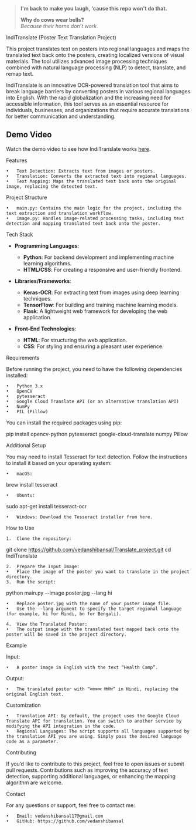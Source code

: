 > **I'm back to make you laugh, 'cause this repo won't do that.**
> 
> **Why do cows wear bells?**  
> *Because their horns don’t work.*


IndiTranslate (Poster Text Translation Project)

This project translates text on posters into regional languages and maps the translated text back onto the posters, creating localized versions of visual materials. The tool utilizes advanced image processing techniques combined with natural language processing (NLP) to detect, translate, and remap text.

IndiTranslate is an innovative OCR-powered translation tool that aims to break language barriers by converting posters in various regional languages into English. With the rapid globalization and the increasing need for accessible information, this tool serves as an essential resource for individuals, businesses, and organizations that require accurate translations for better communication and understanding.

## Demo Video

Watch the demo video to see how IndiTranslate works [here](https://drive.google.com/uc?id=1QEbs_TleIe3HqEBPFDIG84nhE_D7mdam).


Features

	•	Text Detection: Extracts text from images or posters.
	•	Translation: Converts the extracted text into regional languages.
	•	Text Mapping: Maps the translated text back onto the original image, replacing the detected text.

Project Structure

	•	main.py: Contains the main logic for the project, including the text extraction and translation workflow.
	•	image.py: Handles image-related processing tasks, including text detection and mapping translated text back onto the poster.

Tech Stack

- **Programming Languages**: 
  - **Python**: For backend development and implementing machine learning algorithms.
  - **HTML/CSS**: For creating a responsive and user-friendly frontend.

- **Libraries/Frameworks**:
  - **Keras-OCR**: For extracting text from images using deep learning techniques.
  - **TensorFlow**: For building and training machine learning models.
  - **Flask**: A lightweight web framework for developing the web application.

- **Front-End Technologies**:
  - **HTML**: For structuring the web application.
  - **CSS**: For styling and ensuring a pleasant user experience.

Requirements

Before running the project, you need to have the following dependencies installed:

	•	Python 3.x
	•	OpenCV
	•	pytesseract
	•	Google Cloud Translate API (or an alternative translation API)
	•	NumPy
	•	PIL (Pillow)

You can install the required packages using pip:

pip install opencv-python pytesseract google-cloud-translate numpy Pillow

Additional Setup

You may need to install Tesseract for text detection. Follow the instructions to install it based on your operating system:

	•	macOS:

brew install tesseract


	•	Ubuntu:

sudo apt-get install tesseract-ocr


	•	Windows: Download the Tesseract installer from here.

How to Use

	1.	Clone the repository:

git clone https://github.com/vedanshibansal/Translate_project.git
cd IndiTranslate


	2.	Prepare the Input Image:
	•	Place the image of the poster you want to translate in the project directory.
	3.	Run the script:

python main.py --image poster.jpg --lang hi

	•	Replace poster.jpg with the name of your poster image file.
	•	Use the --lang argument to specify the target regional language (for example, hi for Hindi, bn for Bengali).

	4.	View the Translated Poster:
	•	The output image with the translated text mapped back onto the poster will be saved in the project directory.

Example

Input:

	•	A poster image in English with the text “Health Camp”.

Output:

	•	The translated poster with “स्वास्थ्य शिविर” in Hindi, replacing the original English text.

Customization

	•	Translation API: By default, the project uses the Google Cloud Translate API for translation. You can switch to another service by modifying the API integration in the code.
	•	Regional Languages: The script supports all languages supported by the translation API you are using. Simply pass the desired language code as a parameter.

Contributing

If you’d like to contribute to this project, feel free to open issues or submit pull requests. Contributions such as improving the accuracy of text detection, supporting additional languages, or enhancing the mapping algorithm are welcome.


Contact

For any questions or support, feel free to contact me:

	•	Email: vedanshibansal17@gmail.com
	•	GitHub: https://github.com/vedanshibansal
